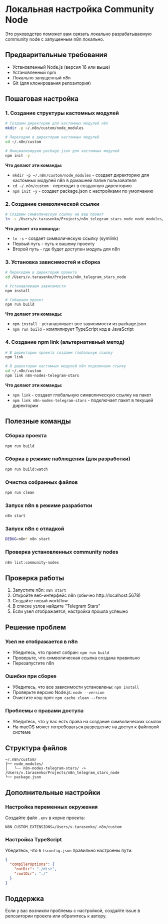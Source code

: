 # Локальная настройка Community Node

Это руководство поможет вам связать локально разрабатываемую community node с запущенным n8n локально.

## Предварительные требования

- Установленный Node.js (версия 16 или выше)
- Установленный npm
- Локально запущенный n8n
- Git (для клонирования репозитория)

## Пошаговая настройка

### 1. Создание структуры кастомных модулей

```bash
# Создаем директорию для кастомных модулей n8n
mkdir -p ~/.n8n/custom/node_modules

# Переходим в директорию кастомных модулей
cd ~/.n8n/custom

# Инициализируем package.json для кастомных модулей
npm init -y
```

**Что делают эти команды:**
- `mkdir -p ~/.n8n/custom/node_modules` - создает директорию для кастомных модулей n8n в домашней папке пользователя
- `cd ~/.n8n/custom` - переходит в созданную директорию
- `npm init -y` - создает package.json с настройками по умолчанию

### 2. Создание символической ссылки

```bash
# Создаем символическую ссылку на ваш проект
ln -s /Users/v.tarasenko/Projects/n8n_telegram_stars_node node_modules/n8n-nodes-telegram-stars
```

**Что делает эта команда:**
- `ln -s` - создает символическую ссылку (symlink)
- Первый путь - путь к вашему проекту
- Второй путь - где будет доступен модуль для n8n

### 3. Установка зависимостей и сборка

```bash
# Переходим в директорию проекта
cd /Users/v.tarasenko/Projects/n8n_telegram_stars_node

# Устанавливаем зависимости
npm install

# Собираем проект
npm run build
```

**Что делают эти команды:**
- `npm install` - устанавливает все зависимости из package.json
- `npm run build` - компилирует TypeScript код в JavaScript

### 4. Создание npm link (альтернативный метод)

```bash
# В директории проекта создаем глобальную ссылку
npm link

# В директории кастомных модулей n8n подключаем ссылку
cd ~/.n8n/custom
npm link n8n-nodes-telegram-stars
```

**Что делают эти команды:**
- `npm link` - создает глобальную символическую ссылку на пакет
- `npm link n8n-nodes-telegram-stars` - подключает пакет в текущей директории

## Полезные команды

### Сборка проекта
```bash
npm run build
```

### Сборка в режиме наблюдения (для разработки)
```bash
npm run build:watch
```

### Очистка собранных файлов
```bash
npm run clean
```

### Запуск n8n в режиме разработки
```bash
n8n start
```

### Запуск n8n с отладкой
```bash
DEBUG=n8n* n8n start
```

### Проверка установленных community nodes
```bash
n8n list:community-nodes
```

## Проверка работы

1. Запустите n8n: `n8n start`
2. Откройте веб-интерфейс n8n (обычно http://localhost:5678)
3. Создайте новый workflow
4. В списке узлов найдите "Telegram Stars"
5. Если узел отображается, настройка прошла успешно

## Решение проблем

### Узел не отображается в n8n
- Убедитесь, что проект собран: `npm run build`
- Проверьте, что символическая ссылка создана правильно
- Перезапустите n8n

### Ошибки при сборке
- Убедитесь, что все зависимости установлены: `npm install`
- Проверьте версию Node.js: `node --version`
- Очистите кэш npm: `npm cache clean --force`

### Проблемы с правами доступа
- Убедитесь, что у вас есть права на создание символических ссылок
- На macOS может потребоваться разрешение на доступ к файловой системе

## Структура файлов

```
~/.n8n/custom/
├── node_modules/
│   └── n8n-nodes-telegram-stars/ -> /Users/v.tarasenko/Projects/n8n_telegram_stars_node
└── package.json
```

## Дополнительные настройки

### Настройка переменных окружения
Создайте файл `.env` в корне проекта:
```env
N8N_CUSTOM_EXTENSIONS=/Users/v.tarasenko/.n8n/custom
```

### Настройка TypeScript
Убедитесь, что в `tsconfig.json` правильно настроены пути:
```json
{
  "compilerOptions": {
    "outDir": "./dist",
    "rootDir": "./"
  }
}
```

## Поддержка

Если у вас возникли проблемы с настройкой, создайте issue в репозитории проекта или обратитесь к автору.
